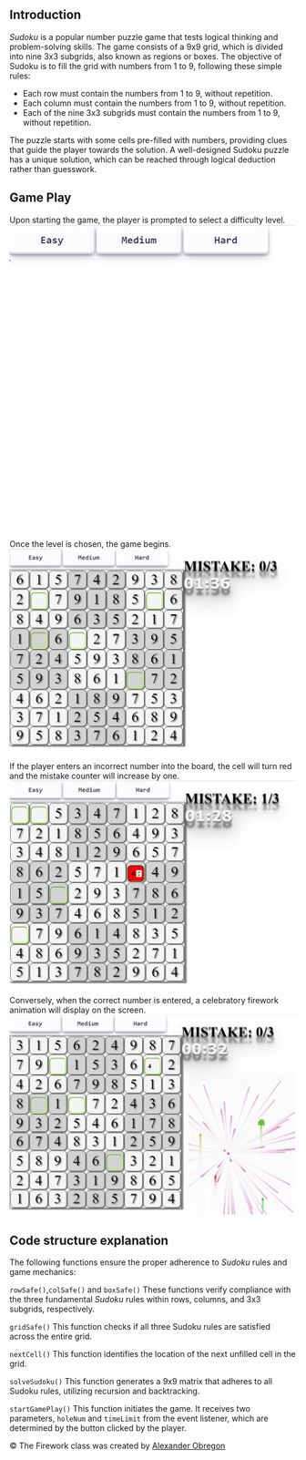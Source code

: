 ## Introduction

_Sudoku_ is a popular number puzzle game that tests logical thinking and problem-solving skills. The game consists of a 9x9 grid, which is divided into nine 3x3 subgrids, also known as regions or boxes. The objective of Sudoku is to fill the grid with numbers from 1 to 9, following these simple rules:

- Each row must contain the numbers from 1 to 9, without repetition.
- Each column must contain the numbers from 1 to 9, without repetition.
- Each of the nine 3x3 subgrids must contain the numbers from 1 to 9, without repetition.

The puzzle starts with some cells pre-filled with numbers, providing clues that guide the player towards the solution. A well-designed Sudoku puzzle has a unique solution, which can be reached through logical deduction rather than guesswork.

## Game Play

Upon starting the game, the player is prompted to select a difficulty level.
![initial screen](https://github.com/pedrohaolee/SEI_Project_51/blob/main/Project1/img/Initial%20Screen.jpg)

Once the level is chosen, the game begins.
![game play](https://github.com/pedrohaolee/SEI_Project_51/blob/main/Project1/img/GamePlay%20Screen.jpg)

If the player enters an incorrect number into the board, the cell will turn red and the mistake counter will increase by one.
![mistake](https://github.com/pedrohaolee/SEI_Project_51/blob/main/Project1/img/wrongcell.jpg)

Conversely, when the correct number is entered, a celebratory firework animation will display on the screen.
![firework](https://github.com/pedrohaolee/SEI_Project_51/blob/main/Project1/img/fireworks.jpg)

## Code structure explanation

The following functions ensure the proper adherence to _Sudoku_ rules and game mechanics:

`rowSafe()`,`colSafe()` and `boxSafe()` These functions verify compliance with the three fundamental _Sudoku_ rules within rows, columns, and 3x3 subgrids, respectively.

`gridSafe()` This function checks if all three Sudoku rules are satisfied across the entire grid.

`nextCell()` This function identifies the location of the next unfilled cell in the grid.

`solveSudoku()` This function generates a 9x9 matrix that adheres to all Sudoku rules, utilizing recursion and backtracking.

`startGamePlay()` This function initiates the game. It receives two parameters, `holeNum` and `timeLimit` from the event listener, which are determined by the button clicked by the player.

&copy; The Firework class was created by [Alexander Obregon](https://medium.com/@AlexanderObregon/coding-fireworks-for-the-4th-of-july-a-fun-and-simple-html-and-javascript-tutorial-c4e999831763)
